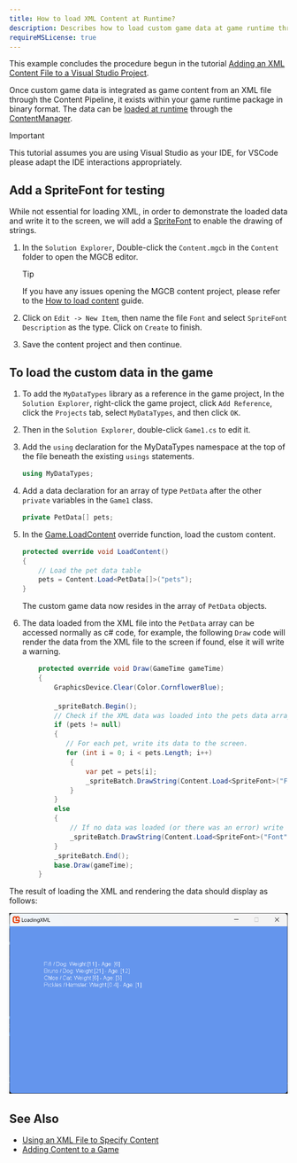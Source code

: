 ```yaml
---
title: How to load XML Content at Runtime?
description: Describes how to load custom game data at game runtime through the Content Pipeline.
requireMSLicense: true
---
```


This example concludes the procedure begun in the tutorial [Adding an XML Content File to a Visual Studio Project](HowTo_Add_XML.md).

Once custom game data is integrated as game content from an XML file through the Content Pipeline, it exists within your game runtime package in binary format. The data can be [loaded at runtime](HowTo_GameContent_Add.md) through the [ContentManager](xref:Microsoft.Xna.Framework.Content.ContentManager).

> [!IMPORTANT]
> This tutorial assumes you are using Visual Studio as your IDE, for VSCode please adapt the IDE interactions appropriately.

## Add a SpriteFont for testing

While not essential for loading XML, in order to demonstrate the loaded data and write it to the screen, we will add a [SpriteFont](xref:Microsoft.Xna.Framework.Graphics.SpriteFont) to enable the drawing of strings.

1. In the `Solution Explorer`, Double-click the `Content.mgcb` in the `Content` folder to open the MGCB editor.

    > [!TIP]
    > If you have any issues opening the MGCB content project, please refer to the [How to load content](HowTo_GameContent_Add.md) guide.

2. Click on `Edit -> New Item`, then name the file `Font` and select `SpriteFont Description` as the type.  Click on `Create` to finish.

3. Save the content project and then continue.

## To load the custom data in the game

1. To add the `MyDataTypes` library as a reference in the game project, In the `Solution Explorer`, right-click the game project, click `Add Reference`, click the `Projects` tab, select `MyDataTypes`, and then click `OK`.

2. Then in the `Solution Explorer`, double-click `Game1.cs` to edit it.

3. Add the `using` declaration for the MyDataTypes namespace at the top of the file beneath the existing `usings` statements.

    ```csharp
    using MyDataTypes;
    ```

4. Add a data declaration for an array of type `PetData` after the other `private` variables in the `Game1` class.

    ```csharp
    private PetData[] pets;
    ```

5. In the [Game.LoadContent](xref:Microsoft.Xna.Framework.Game#Microsoft_Xna_Framework_Game_LoadContent) override function, load the custom content.

    ```csharp
    protected override void LoadContent()
    {
        // Load the pet data table
        pets = Content.Load<PetData[]>("pets");
    }
    ```

    The custom game data now resides in the array of `PetData` objects.

6. The data loaded from the XML file into the `PetData` array can be accessed normally as c# code, for example, the following `Draw` code will render the data from the XML file to the screen if found, else it will write a warning.

    ```csharp
        protected override void Draw(GameTime gameTime)
        {
            GraphicsDevice.Clear(Color.CornflowerBlue);

            _spriteBatch.Begin();
            // Check if the XML data was loaded into the pets data array.
            if (pets != null)
            {
               // For each pet, write its data to the screen.
               for (int i = 0; i < pets.Length; i++)
                {
                    var pet = pets[i];
                    _spriteBatch.DrawString(Content.Load<SpriteFont>("Font"), $"{pet.Name} / {pet.Species}: Weight [{pet.Weight}] - Age: [{pet.Age}]", new Vector2(100, 100 + 20 * i), Color.White);
                }
            }
            else
            {
                // If no data was loaded (or there was an error) write `No Pets found` to the screen.
                _spriteBatch.DrawString(Content.Load<SpriteFont>("Font"), "No pets found", new Vector2(100, 100), Color.White);
            }
            _spriteBatch.End();
            base.Draw(gameTime);
        }
    ```

The result of loading the XML and rendering the data should display as follows:

![XML data output](./images/HowTo_Load_XML_Final.png)

## See Also

- [Using an XML File to Specify Content](HowTo_UseCustomXML.md)  
- [Adding Content to a Game](HowTo_GameContent_Add.md)  
